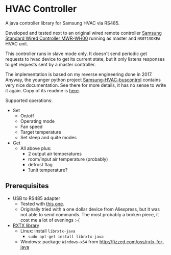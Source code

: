 # HVAC Controller

A java controller library for Samsung HVAC via RS485.

Developed and tested next to an original wired remote controller
[Samsung Standard Wired Controller MWR-WH00](https://www.samsunghvac.com/Control-Non-NASA-Individual-Control/MWR-WH00U) running as master
and `NS071SDXEA` HVAC unit.

This controller runs in slave mode only. It doesn't send periodic get requests to hvac device 
to get its current state, but it only listens responses to get requests sent by a master 
controller.    

The implementation is based on my reverse engineering done in 2017. Anyway, the younger python
project [Samsung-HVAC-buscontrol](https://github.com/DannyDeGaspari/Samsung-HVAC-buscontrol) contains very nice
documentation. See there for more details, it has no sense to write it again. Copy of its readme
is [here](doc/Samsung-HVAC-buscontrol.md).

Supported operations:

* Set
  * On/off
  * Operating mode
  * Fan speed
  * Target temperature
  * Set sleep and quite modes
* Get
  * All above plus:
    * 2 output air temperatures
    * room/input air temperature (probably)
    * defrost flag
    * ?unit temperature?

## Prerequisites
* USB to RS485 adapter
  * Tested with [this one](https://www.czc.cz/premiumcord-usb-usb2-0-na-rs485-adapter/80182/produkt).
  * Originally tried with a one dollar device from Aliexpress, but it was not able to send commands. The most probably a
    broken piece, it cost me a lot of evenings :-(
* [RXTX library](http://fizzed.com/oss/rxtx-for-java)
  * Linux: install `librxtx-java`
    * `sudo apt-get install librxtx-java`
  * Windows: package `Windows-x64` from http://fizzed.com/oss/rxtx-for-java
